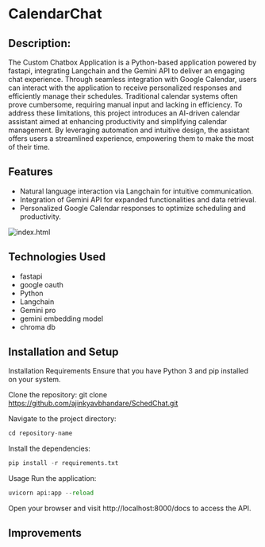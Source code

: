 # CalendarChat


## Description:<br>

The Custom Chatbox Application is a Python-based application powered by fastapi, integrating Langchain and the Gemini API to deliver an engaging chat experience. Through seamless integration with Google Calendar, users can interact with the application to receive personalized responses and efficiently manage their schedules.
Traditional calendar systems often prove cumbersome, requiring manual input and lacking in efficiency. To address these limitations, this project introduces an AI-driven calendar assistant aimed at enhancing productivity and simplifying calendar management. By leveraging automation and intuitive design, the assistant offers users a streamlined experience, empowering them to make the most of their time.

## Features
- Natural language interaction via Langchain for intuitive communication.
- Integration of Gemini API for expanded functionalities and data retrieval.
- Personalized Google Calendar responses to optimize scheduling and productivity.

![index.html](https://github.com/ajinkyavbhandare/FastAPI_Oauth/blob/main/images/demo.jpeg)

## Technologies Used
- fastapi
- google oauth
- Python
- Langchain
- Gemini pro
- gemini embedding model
- chroma db<br>

## Installation and Setup

Installation Requirements
Ensure that you have Python 3 and pip installed on your system.

Clone the repository:
git clone https://github.com/ajinkyavbhandare/SchedChat.git



Navigate to the project directory:


```python
cd repository-name
```

Install the dependencies:

```python
pip install -r requirements.txt
```

Usage
Run the application:
```python
uvicorn api:app --reload
```

Open your browser and visit http://localhost:8000/docs to access the API.

## Improvements




